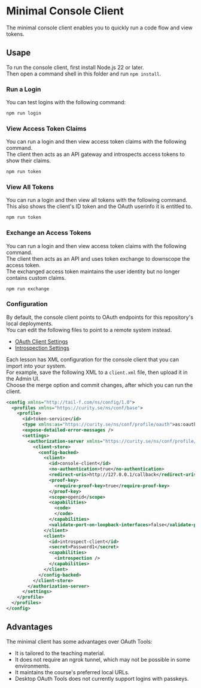# Minimal Console Client

The minimal console client enables you to quickly run a code flow and view tokens.

## Usape

To run the console client, first install Node.js 22 or later.\
Then open a command shell in this folder and run `npm install`.

### Run a Login

You can test logins with the following command:

```bash
npm run login
```

### View Access Token Claims

You can run a login and then view access token claims with the following command.\
The client then acts as an API gateway and introspects access tokens to show their claims.

```bash
npm run token
```

### View All Tokens

You can run a login and then view all tokens with the following command.\
This also shows the client's ID token and the OAuth userinfo it is entitled to.

```bash
npm run token
```

### Exchange an Access Tokens

You can run a login and then view access token claims with the following command.\
The client then acts as an API and uses token exchange to downscope the access token.\
The exchanged access token maintains the user identity but no longer contains custom claims.

```bash
npm run exchange
```

### Configuration

By default, the console client points to OAuth endpoints for this repository's local deployments.\
You can edit the following files to point to a remote system instead.

- [OAuth Client Settings](src/security/oauthClient.ts)
- [Introspection Settings](src/security/introspectClient.ts)

Each lesson has XML configuration for the console client that you can import into your system.\
For example, save the following XML to a `client.xml` file, then upload it in the Admin UI.\
Choose the merge option and commit changes, after which you can run the client.

```xml
<config xmlns="http://tail-f.com/ns/config/1.0">
  <profiles xmlns="https://curity.se/ns/conf/base">
    <profile>
      <id>token-service</id>
      <type xmlns:as="https://curity.se/ns/conf/profile/oauth">as:oauth-service</type>
      <expose-detailed-error-messages />
      <settings>
        <authorization-server xmlns="https://curity.se/ns/conf/profile/oauth">
          <client-store>
            <config-backed>
              <client>
                <id>console-client</id>
                <no-authentication>true</no-authentication>
                <redirect-uris>http://127.0.0.1/callback</redirect-uris>
                <proof-key>
                  <require-proof-key>true</require-proof-key>
                </proof-key>
                <scope>openid</scope>
                <capabilities>
                  <code>
                  </code>
                </capabilities>
                <validate-port-on-loopback-interfaces>false</validate-port-on-loopback-interfaces>
              </client>
              <client>
                <id>introspect-client</id>
                <secret>Password1</secret>
                <capabilities>
                  <introspection />
                </capabilities>
              </client>
            </config-backed>
          </client-store>
        </authorization-server>
      </settings>
    </profile>
  </profiles>
</config>
```

## Advantages

The minimal client has some advantages over OAuth Tools:

- It is tailored to the teaching material.
- It does not require an ngrok tunnel, which may not be possible in some environments.
- It maintains the course's preferred local URLs.
- Desktop OAuth Tools does not currently support logins with passkeys.
